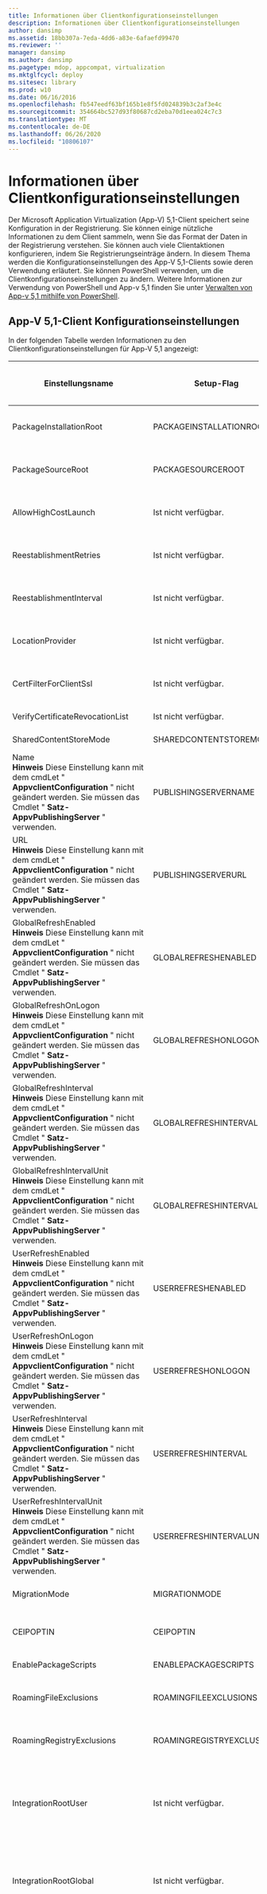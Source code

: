 ```yaml
---
title: Informationen über Clientkonfigurationseinstellungen
description: Informationen über Clientkonfigurationseinstellungen
author: dansimp
ms.assetid: 18bb307a-7eda-4dd6-a83e-6afaefd99470
ms.reviewer: ''
manager: dansimp
ms.author: dansimp
ms.pagetype: mdop, appcompat, virtualization
ms.mktglfcycl: deploy
ms.sitesec: library
ms.prod: w10
ms.date: 06/16/2016
ms.openlocfilehash: fb547eedf63bf165b1e8f5fd024839b3c2af3e4c
ms.sourcegitcommit: 354664bc527d93f80687cd2eba70d1eea024c7c3
ms.translationtype: MT
ms.contentlocale: de-DE
ms.lasthandoff: 06/26/2020
ms.locfileid: "10806107"
---
```

# Informationen über Clientkonfigurationseinstellungen


Der Microsoft Application Virtualization (App-V) 5,1-Client speichert seine Konfiguration in der Registrierung. Sie können einige nützliche Informationen zu dem Client sammeln, wenn Sie das Format der Daten in der Registrierung verstehen. Sie können auch viele Clientaktionen konfigurieren, indem Sie Registrierungseinträge ändern. In diesem Thema werden die Konfigurationseinstellungen des App-V 5,1-Clients sowie deren Verwendung erläutert. Sie können PowerShell verwenden, um die Clientkonfigurationseinstellungen zu ändern. Weitere Informationen zur Verwendung von PowerShell und App-v 5,1 finden Sie unter [Verwalten von App-v 5,1 mithilfe von PowerShell](administering-app-v-51-by-using-powershell.md).

## <a href="" id="---------app-v-5-1-client-configuration-settings"></a> App-V 5,1-Client Konfigurationseinstellungen


In der folgenden Tabelle werden Informationen zu den Clientkonfigurationseinstellungen für App-V 5,1 angezeigt:

|Einstellungsname | Setup-Flag | Beschreibung | Einstellungsoptionen | Registrierungsschlüsselwert | Deaktivierte Richtlinien Zustandsschlüssel und-Werte |
|-------------|------------|-------------|-----------------|--------------------|--------------------------------------|
| PackageInstallationRoot | PACKAGEINSTALLATIONROOT | Gibt das Verzeichnis an, in dem alle neuen Anwendungen und Updates installiert werden. | Zeichenfolge | Streaming\PackageInstallationRoot | Richtlinienwert nicht geschrieben (identisch mit nicht konfiguriert) |
| PackageSourceRoot | PACKAGESOURCEROOT | Überschreibt den Quellspeicherort zum Herunterladen von Paketinhalten. | Zeichenfolge | Streaming\PackageSourceRoot | Richtlinienwert nicht geschrieben (identisch mit nicht konfiguriert) |
| AllowHighCostLaunch | Ist nicht verfügbar. |Mit dieser Einstellung wird gesteuert, ob virtualisierte Anwendungen auf Windows 10-Computern gestartet werden, die über eine getaktete Netzwerkverbindung verbunden sind (beispielsweise 4G). | True (aktiviert); Falsch (deaktivierter Zustand) | Streaming\AllowHighCostLaunch | 0 |
| ReestablishmentRetries | Ist nicht verfügbar. | Gibt an, wie oft eine gelöschte Sitzung wiederholt werden soll. | Ganzzahl (0-99) | Streaming\ReestablishmentRetries | Richtlinienwert nicht geschrieben (identisch mit nicht konfiguriert) |
| ReestablishmentInterval | Ist nicht verfügbar. | Gibt die Anzahl der Sekunden zwischen den versuchen, eine gelöschte Sitzung wiederherzustellen, an. | Ganzzahl (0-3600) | Streaming\ReestablishmentInterval | Richtlinienwert nicht geschrieben (identisch mit nicht konfiguriert) |
| LocationProvider | Ist nicht verfügbar. | Gibt die CLSID für eine kompatible Implementierung der IAppvPackageLocationProvider-Schnittstelle an. | Zeichenfolge | Streaming\LocationProvider | Richtlinienwert nicht geschrieben (identisch mit nicht konfiguriert) |
| CertFilterForClientSsl | Ist nicht verfügbar. | Gibt den Pfad zu einem gültigen Zertifikat im Zertifikatspeicher an. | Zeichenfolge | Streaming\CertFilterForClientSsl | Richtlinienwert nicht geschrieben (identisch mit nicht konfiguriert) |
| VerifyCertificateRevocationList | Ist nicht verfügbar. | Überprüft den Sperrungsstatus des Server Zertifikats vor dem dämpfen mithilfe von HTTPS. | True (aktiviert); Falsch (deaktivierter Zustand) | Streaming\VerifyCertificateRevocationList | 0 |
| SharedContentStoreMode | SHAREDCONTENTSTOREMODE | Gibt an, dass Streaming-Paketinhalt nicht auf der lokalen Festplatte gespeichert werden soll. | True (aktiviert); Falsch (deaktivierter Zustand) | Streaming\SharedContentStoreMode | 0 |
| Name<br>**Hinweis** Diese Einstellung kann mit dem cmdLet " **AppvclientConfiguration** " nicht geändert werden. Sie müssen das Cmdlet " **Satz-AppvPublishingServer** " verwenden. | PUBLISHINGSERVERNAME | Zeigt den Namen des Veröffentlichungsservers an. | Zeichenfolge | Publishing\Servers\ {Server-Nr} \ FriendlyName | Richtlinienwert nicht geschrieben (identisch mit nicht konfiguriert) |
| URL<br>**Hinweis** Diese Einstellung kann mit dem cmdLet " **AppvclientConfiguration** " nicht geändert werden. Sie müssen das Cmdlet " **Satz-AppvPublishingServer** " verwenden. | PUBLISHINGSERVERURL | Zeigt die URL des Veröffentlichungsservers an. | Zeichenfolge | Publishing\Servers\ {Server-Nr} \ URL | Richtlinienwert nicht geschrieben (identisch mit nicht konfiguriert) |
| GlobalRefreshEnabled<br>**Hinweis** Diese Einstellung kann mit dem cmdLet " **AppvclientConfiguration** " nicht geändert werden. Sie müssen das Cmdlet " **Satz-AppvPublishingServer** " verwenden. | GLOBALREFRESHENABLED | Aktivieren der globalen Veröffentlichungsaktualisierung (boolescher Wert) | True (aktiviert); Falsch (deaktivierter Zustand) | Publishing\Servers\ {Server-Nr} \ GlobalEnabled | False |
| GlobalRefreshOnLogon<br>**Hinweis** Diese Einstellung kann mit dem cmdLet " **AppvclientConfiguration** " nicht geändert werden. Sie müssen das Cmdlet " **Satz-AppvPublishingServer** " verwenden. | GLOBALREFRESHONLOGON | Löst eine Aktualisierung der globalen Veröffentlichung bei der Anmeldung aus. Boolean | True (aktiviert); Falsch (deaktivierter Zustand) | Publishing\Servers\ {Server-Nr} \ GlobalLogonRefresh | False |
| GlobalRefreshInterval<br>**Hinweis** Diese Einstellung kann mit dem cmdLet " **AppvclientConfiguration** " nicht geändert werden. Sie müssen das Cmdlet " **Satz-AppvPublishingServer** " verwenden. | GLOBALREFRESHINTERVAL | Gibt das Aktualisierungsintervall für die Veröffentlichung mithilfe von GlobalRefreshIntervalUnit an. Um die Paketaktualisierung zu deaktivieren, wählen Sie 0 aus. | Ganzzahl (0-744) | Publishing\Servers\ {Server-Nr} \ GlobalPeriodicRefreshInterval | 0 |
| GlobalRefreshIntervalUnit <br>**Hinweis** Diese Einstellung kann mit dem cmdLet " **AppvclientConfiguration** " nicht geändert werden. Sie müssen das Cmdlet " **Satz-AppvPublishingServer** " verwenden. | GLOBALREFRESHINTERVALUNI | Gibt die Intervalleinheit an (Stunde 0-23; Tag 0-31). | 0 für Stunde, 1 für Tag | Publishing\Servers\ {Server-Nr} \ GlobalPeriodicRefreshIntervalUnit | 1 |
| UserRefreshEnabled<br>**Hinweis** Diese Einstellung kann mit dem cmdLet " **AppvclientConfiguration** " nicht geändert werden. Sie müssen das Cmdlet " **Satz-AppvPublishingServer** " verwenden. | USERREFRESHENABLED | Aktiviert die Aktualisierung der Benutzer Veröffentlichung (boolescher Wert) | True (aktiviert); Falsch (deaktivierter Zustand) | Publishing\Servers\ {Server-Nr} \ UserEnabled | False |
| UserRefreshOnLogon<br>**Hinweis** Diese Einstellung kann mit dem cmdLet " **AppvclientConfiguration** " nicht geändert werden. Sie müssen das Cmdlet " **Satz-AppvPublishingServer** " verwenden. | USERREFRESHONLOGON | Löst eine Benutzer Veröffentlichungsaktualisierung onlogon aus. Boolean<br>Wortanzahl (mit Leerzeichen): 60 | True (aktiviert); Falsch (deaktivierter Zustand) | Publishing\Servers\ {Server-Nr} \ UserLogonRefresh | False |
| UserRefreshInterval<br>**Hinweis** Diese Einstellung kann mit dem cmdLet " **AppvclientConfiguration** " nicht geändert werden. Sie müssen das Cmdlet " **Satz-AppvPublishingServer** " verwenden. | USERREFRESHINTERVAL | Gibt das Aktualisierungsintervall für die Veröffentlichung mithilfe von UserRefreshIntervalUnit an. Um die Paketaktualisierung zu deaktivieren, wählen Sie 0 aus. | Wortanzahl (mit Leerzeichen): 85<br>Ganzzahl (0-744 Stunden) | Publishing\Servers\ {Server-Nr} \ UserPeriodicRefreshInterval | 0 |
| UserRefreshIntervalUnit<br>**Hinweis** Diese Einstellung kann mit dem cmdLet " **AppvclientConfiguration** " nicht geändert werden. Sie müssen das Cmdlet " **Satz-AppvPublishingServer** " verwenden. | USERREFRESHINTERVALUNIT | Gibt die Intervalleinheit an (Stunde 0-23; Tag 0-31). | 0 für Stunde, 1 für Tag | Publishing\Servers\ {Server-Nr} \ UserPeriodicRefreshIntervalUnit | 1 |
| MigrationMode | MIGRATIONMODE | Der Migrationsmodus ermöglicht es dem App-v-Client, Tastenkombinationen und FTA für Pakete zu ändern, die mit einer früheren Version von App-v erstellt wurden. | True (aktivierter Zustand); Falsch (deaktivierter Zustand) | Coexistence\MigrationMode | |
| CEIPOPTIN | CEIPOPTIN | Ermöglicht es dem Computer, der den App-V 5,1-Client ausführt, bestimmte Nutzungsinformationen zu sammeln und zurückzugeben, damit wir die Anwendung weiter verbessern können. | 0 für disabled; 1 für aktiviert | Software/Microsoft/AppV/CEIP/CEIPEnable | 0 | 
| EnablePackageScripts | ENABLEPACKAGESCRIPTS | Aktiviert Skripts, die im Paketmanifest der Konfigurationsdateien definiert sind, die ausgeführt werden sollen. | True (aktiviert); Falsch (deaktivierter Zustand) | \Scripting\EnablePackageScripts | | 
| RoamingFileExclusions | ROAMINGFILEEXCLUSIONS | Gibt die Dateipfade relativ zu% User Profile% an, die nicht mit dem Profil eines Benutzers Roamen. Verwendungsbeispiel:/ROAMINGFILEEXCLUSIONS = ' Desktop; meine Bilder ' | | | |
| RoamingRegistryExclusions | ROAMINGREGISTRYEXCLUSIONS | Gibt die Registrierungspfade an, die nicht mit einem Benutzerprofil durchlaufen werden. Verwendungsbeispiel:/ROAMINGREGISTRYEXCLUSIONS = software\\classes; software\\clients | Zeichenfolge | Integration\RoamingRegistryExclusions | Richtlinienwert nicht geschrieben (identisch mit nicht konfiguriert) |
| IntegrationRootUser | Ist nicht verfügbar. | Gibt den Ort an, an dem symbolische Links erstellt werden, die der aktuellen Version eines pro Benutzer veröffentlichten Pakets zugeordnet sind. alle virtuellen Anwendungserweiterungen, beispielsweise Verknüpfungen und Dateitypzuordnungen, verweisen auf diesen Pfad. Wenn Sie keinen Pfad angeben, werden beim Veröffentlichen des Pakets symbolische Links nicht verwendet. Beispiel:%localappdata%\Microsoft\AppV\Client\Integration.| Zeichenfolge | Integration\IntegrationRootUser | Richtlinienwert nicht geschrieben (identisch mit nicht konfiguriert) |
|IntegrationRootGlobal | Ist nicht verfügbar.| Gibt den Ort an, an dem symbolische Links erstellt werden, die der aktuellen Version eines Global veröffentlichten Pakets zugeordnet sind. alle virtuellen Anwendungserweiterungen, beispielsweise Verknüpfungen und Dateitypzuordnungen, verweisen auf diesen Pfad. Wenn Sie keinen Pfad angeben, werden beim Veröffentlichen des Pakets symbolische Links nicht verwendet. Beispiel:%ALLUSERSPROFILE%\Microsoft\AppV\Client\Integration | Zeichenfolge | Integration\IntegrationRootGlobal | Richtlinienwert nicht geschrieben (identisch mit nicht konfiguriert) |
| VirtualizableExtensions | Ist nicht verfügbar. | Eine durch trennzeichengetrennte Liste mit Dateinamenerweiterungen, die verwendet werden kann, um zu ermitteln, ob eine lokal installierte Anwendung in der virtuellen Umgebung ausgeführt werden kann.<br>Wenn während der Veröffentlichung Verknüpfungen, FTA und andere Erweiterungspunkte erstellt werden, vergleicht App-V die Dateinamenerweiterung mit der Liste, wenn die Anwendung, die dem Erweiterungspunkt zugeordnet ist, lokal installiert ist. Wenn sich die Erweiterung befindet, wird der **RunVirtual** -Befehlszeilenparameter hinzugefügt, und die Anwendung wird praktisch ausgeführt.<br>Weitere Informationen zum **RunVirtual** -Parameter finden Sie unter [Ausführen einer lokal installierten Anwendung in einer virtuellen Umgebung mit virtualisierten Anwendungen](running-a-locally-installed-application-inside-a-virtual-environment-with-virtualized-applications51.md). | Zeichenfolge | Integration\VirtualizableExtensions | Richtlinienwert nicht geschrieben |
| ReportingEnabled | Ist nicht verfügbar. | Ermöglicht es dem Client, Informationen an einen Berichtsserver zurückzugeben. | True (aktiviert); Falsch (deaktivierter Zustand) | Reporting\EnableReporting | False |
| ReportingServerURL | Ist nicht verfügbar. | Gibt den Speicherort auf dem Berichtsserver an, auf dem Clientinformationen gespeichert werden. | Zeichenfolge | Reporting\ReportingServer | Richtlinienwert nicht geschrieben (identisch mit nicht konfiguriert) |
| ReportingDataCacheLimit | Ist nicht verfügbar. | Gibt die maximale Größe in Megabyte (MB) des XML-Caches zum Speichern von Berichtsinformationen an. Die Größe bezieht sich auf den Cache im Arbeitsspeicher. Wenn das Limit erreicht ist, wird die Protokolldatei überschrieben. Zwischen 0 und 1024. | Ganzzahl [0-1024] | Reporting\DataCacheLimit | Richtlinienwert nicht geschrieben (identisch mit nicht konfiguriert) |
| ReportingDataBlockSize| Ist nicht verfügbar. | Gibt die maximale Größe in Bytes an, die an den Server gesendet werden soll, um Upload-Anforderungen zu melden. Dies kann dazu beitragen, dauerhafte Übertragungsfehler zu vermeiden, wenn das Protokoll eine signifikante Größe erreicht hat. Zwischen 1024 und unbegrenzt eingestellt. | Ganzzahl [1024-unbegrenzt] | Reporting\DataBlockSize | Richtlinienwert nicht geschrieben (identisch mit nicht konfiguriert) |
| ReportingStartTime | Ist nicht verfügbar. | Gibt den Zeitpunkt an, zu dem der Client initiiert werden soll, um Daten an den Berichtsserver zu senden. Sie müssen eine gültige Ganzzahl zwischen 0-23 angeben, die der Stunde des Tages entspricht. Standardmäßig wird der **ReportingStartTime** am aktuellen Tag um 10 P. M oder 22 gestartet.<br>**Hinweis** Sie sollten diese Einstellung auf einen Zeitpunkt konfigurieren, zu dem Computer, auf denen der App-V 5,1-Client ausgeführt wird, am ehesten offline sind. | Ganzzahl (0 – 23) | Berichterstellung \ Startzeit | Richtlinienwert nicht geschrieben (identisch mit nicht konfiguriert) |
| ReportingInterval | Ist nicht verfügbar. | Gibt das Wiederholungsintervall an, das vom Client zum erneuten Senden von Daten an den Berichtsserver verwendet wird. | Ganze Zahl | Reporting\RetryInterval | Richtlinienwert nicht geschrieben (identisch mit nicht konfiguriert) |
| ReportingRandomDelay | Ist nicht verfügbar. | Gibt die maximale Verzögerung (in Minuten) für Daten an, die an den Berichtsserver gesendet werden sollen. Wenn der geplante Task gestartet wird, generiert der Client eine zufällige Verzögerung zwischen 0 und **ReportingRandomDelay** und wartet die angegebene Dauer vor dem Senden von Daten. Dies kann dazu beitragen, Kollisionen auf dem Server zu verhindern. | Ganzzahl [0-ReportingRandomDelay] | Reporting\RandomDelay | Richtlinienwert nicht geschrieben (identisch mit nicht konfiguriert) |
| EnableDynamicVirtualization<br>**Wichtig** Diese Einstellung ist nur mit App-V 5,0 SP2 oder höher verfügbar. | Ist nicht verfügbar. | Ermöglicht unterstützte Shell-Erweiterungen, Browser-helferobjekte und ActiveX-Steuerelemente, die virtualisiert und mit virtuellen Anwendungen ausgeführt werden können. | 1 (aktiviert), 0 (deaktiviert) | HKEY_LOCAL_MACHINE \software\microsoft\appv\client\virtualization | |
| EnablePublishingRefreshUI<br>**Wichtig** Diese Einstellung ist nur mit App-V 5,0 SP2 verfügbar. | Ist nicht verfügbar. | Aktiviert die Statusleiste für die Veröffentlichungsaktualisierung für den Computer, auf dem der App-V 5,1-Client ausgeführt wird. | 1 (aktiviert), 0 (deaktiviert) | HKEY_LOCAL_MACHINE \software\microsoft\appv\client\publishing | |
| HideUI<br>**Wichtig**  Diese Einstellung ist nur mit App-V 5,0 SP2 verfügbar.| Ist nicht verfügbar. | Blendet die Statusleiste der Veröffentlichungsaktualisierung aus. | 1 (aktiviert), 0 (deaktiviert) | | |
| ProcessesUsingVirtualComponents | Ist nicht verfügbar. | Gibt eine Liste von Prozess Pfaden an (die möglicherweise Platzhalter enthalten), die Kandidaten für die Verwendung der dynamischen Virtualisierung sind (unterstützte Shell-Erweiterungen, Browser-helferobjekte und ActiveX-Steuerelemente). Nur Prozesse, deren vollständiger Pfad einem dieser Elemente entspricht, können Dynamic Virtualization verwenden. | Zeichenfolge | Virtualization\ProcessesUsingVirtualComponents | Leere Zeichenfolge. |






## Verwandte Themen


[Bereitstellen von App-V 5.1-Sequencer und -Client](deploying-the-app-v-51-sequencer-and-client.md)

[Ändern der App-V 5.1-Clientkonfiguration mithilfe der ADMX-Vorlage und -Gruppenrichtlinie](how-to-modify-app-v-51-client-configuration-using-the-admx-template-and-group-policy.md)

[So stellen Sie App-V-Client bereit](how-to-deploy-the-app-v-client-51gb18030.md)

 

 





